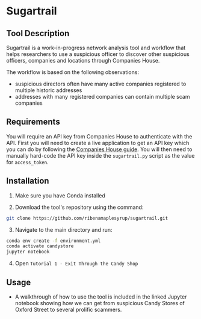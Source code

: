 # Sugartrail

## Tool Description

Sugartrail is a work-in-progress network analysis tool and workflow that helps researchers to use a suspicious officer to discover other suspicious officers, companies and locations through Companies House.

The workflow is based on the following observations:

- suspicious directors often have many active companies registered to multiple historic addresses
- addresses with many registered companies can contain multiple scam companies

## Requirements

You will require an API key from Companies House to authenticate with the API. First you will need to create a live application to get an API key which you can do by following the [Companies House guide](https://developer.company-information.service.gov.uk/how-to-create-an-application). You will then need to manually hard-code the API key inside the `sugartrail.py` script as the value for `access_token`.

## Installation

1. Make sure you have Conda installed

2. Download the tool's repository using the command:

```bash
git clone https://github.com/ribenamaplesyrup/sugartrail.git
```

3. Navigate to the main directory and run:

```bash
conda env create -f environment.yml
conda activate candystore
jupyter notebook
```
4. Open `Tutorial 1 - Exit Through the Candy Shop`

## Usage

- A walkthrough of how to use the tool is included in the linked Jupyter notebook showing how we can get from suspicious Candy Stores of Oxford Street to several prolific scammers.
